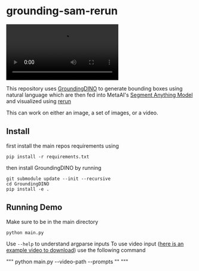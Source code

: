 # grounding-sam-rerun
<video controls autoplay src="https://user-images.githubusercontent.com/25287427/232924460-e544d85a-441b-45bb-af4b-5c72499b1f24.mp4
" controls="controls" style="max-width: 730px;"></video>

This repository uses [GroundingDINO](https://github.com/IDEA-Research/GroundingDINO) to generate bounding boxes using natural language which are then fed into MetaAI's [Segment Anything Model](https://github.com/facebookresearch/segment-anything) and visualized using [rerun](https://www.rerun.io/)

This can work on either an image, a set of images, or a video.
## Install
first install the main repos requirements using
```
pip install -r requirements.txt
```

then install GroundingDINO by running

```
git submodule update --init --recursive
cd GroundingDINO
pip install -e .
```

## Running Demo
Make sure to be in the main directory
```
python main.py
```

Use `--help` to understand argparse inputs
To use video input ([here is an example video to download](https://www.pexels.com/video/nature-woman-dog-path-4143804/)) use the following command

"""
python main.py --video-path <PATH TO YOUR VIDEO FILE> --prompts "<YOUR CHOSEN PROMPT>"
"""

